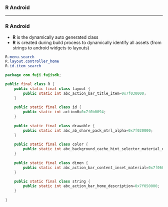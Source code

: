 ### R Android

---------------------------

### R Android

* **R** is the dynamically auto generated class
* **R** is created during build process to dynamically identify all assets (from strings to android widgets to layouts)

```java
R.menu.search
R.layout.controller_home
R.id.item_search
```

```java
package com.fuji.fujisdk;

public final class R {
    public static final class layout {
        public static int abc_action_bar_title_item=0x7f030000;
    }
    
    public static final class id {
        public static int action0=0x7f0b0094;
    }
    
    public static final class drawable {
        public static int abc_ab_share_pack_mtrl_alpha=0x7f020000;
    }
    
    public static final class color {
        public static int abc_background_cache_hint_selector_material_dark=0x7f0a0046;
    }
    
    public static final class dimen {
        public static int abc_action_bar_content_inset_material=0x7f06000c;
    }
    
    public static final class string {
        public static int abc_action_bar_home_description=0x7f050000;
    }
    
}
```
